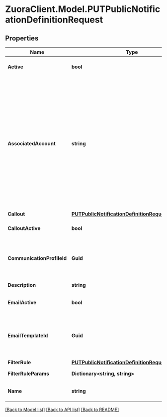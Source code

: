 # ZuoraClient.Model.PUTPublicNotificationDefinitionRequest

## Properties

Name | Type | Description | Notes
------------ | ------------- | ------------- | -------------
**Active** | **bool** | The status of the notification definition. The default value is &#x60;true&#x60;. | [optional] [default to true]
**AssociatedAccount** | **string** | Indicates with which type of account this notification is associated. Depending on your environment, you can use one of the following values: * &#x60;Account.Id&#x60;: ID of the primary customer account related to the notification. It is also the default value. * &#x60;ParentAccount.Id&#x60;: this option is available only if you have [Customer Hierarchy](https://knowledgecenter.zuora.com/Billing/Subscriptions/Customer_Accounts/A_Customer_Account_Introduction#Customer_Hierarchy) enabled for your tenant. * &#x60;SubscriptionOwnerAccount.Id&#x60;: this option is available if the base object of the notification is Order Action.  **Note:** before specifying this field, we recommend that you use [Data Source](https://knowledgecenter.zuora.com/Billing/Reporting/D_Data_Sources_and_Exports/C_Data_Source_Reference) to check the available types of accounts for the current notification.    | [optional] 
**Callout** | [**PUTPublicNotificationDefinitionRequestCallout**](PUTPublicNotificationDefinitionRequestCallout.md) |  | [optional] 
**CalloutActive** | **bool** | The status of the callout action. The default value is &#x60;false&#x60;. | [optional] [default to false]
**CommunicationProfileId** | **Guid** | The profile that notification definition belongs to. If you want to update the notification to a system notification, you should pass &#39;SystemNotification&#39;. &#39;  | [optional] 
**Description** | **string** | The description of the notification definition. | [optional] 
**EmailActive** | **bool** | The status of the email action. The default value is &#x60;false&#x60;. | [optional] [default to false]
**EmailTemplateId** | **Guid** | The ID of the email template. If emailActive is updated from false to true, an email template is required, and the EventType of the email template MUST be the same as the EventType of the notification definition.  | [optional] 
**FilterRule** | [**PUTPublicNotificationDefinitionRequestFilterRule**](PUTPublicNotificationDefinitionRequestFilterRule.md) |  | [optional] 
**FilterRuleParams** | **Dictionary&lt;string, string&gt;** | The parameter values used to configure the filter rule.  | [optional] 
**Name** | **string** | The name of the notification definition, which is unique in the profile. | [optional] 

[[Back to Model list]](../README.md#documentation-for-models) [[Back to API list]](../README.md#documentation-for-api-endpoints) [[Back to README]](../README.md)

